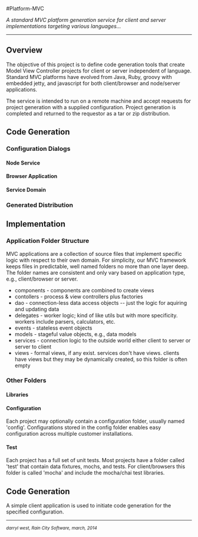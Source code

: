 #Platform-MVC


*A standard MVC platform generation service for client and server implementations targeting various languages...*
- - -
## Overview
The objective of this project is to define code generation tools that create Model View Controller projects for client or server independent of language.  Standard MVC platforms have evolved from Java, Ruby, groovy with embedded jetty, and javascript for both client/browser and node/server applications.

The service is intended to run on a remote machine and accept requests for project generation with a supplied configuration.  Project generation is completed and returned to the requestor as a tar or zip distribution.

## Code Generation
### Configuration Dialogs
#### Node Service
#### Browser Application
#### Service Domain
### Generated Distribution 

## Implementation
### Application Folder Structure
MVC applications are a collection of source files that implement specific logic with respect to their own domain.  For simplicity, our MVC framework keeps files in predictable, well named folders no more than one layer deep.  The folder names are consistent and only vary based on application type, e.g., client/browser or server.


- components - components are combined to create views
- contollers - process & view controllers plus factories
- dao - connection-less data access objects -- just the logic for aquiring and updating data
- delegates - worker logic; kind of like utils but with more specificity. workers include parsers, calculators, etc.
- events - stateless event objects
- models - stageful value objects, e.g., data models
- services - connection logic to the outside world either client to server or server to client
- views - formal views, if any exist.  services don't have views.  clients have views but they may be dynamically created, so this folder is often empty

### Other Folders
#### Libraries
#### Configuration
Each project may optionally contain a configuration folder, usually named 'config'.  Configurations stored in the config folder enables easy configuration across multiple customer installations. 
#### Test
Each project has a full set of unit tests.  Most projects have a folder called 'test' that contain data fixtures, mochs, and tests.  For client/browsers this folder is called 'mocha' and include the mocha/chai test libraries.

## Code Generation
A simple client application is used to initiate code generation for the specified configuration.


- - -
<small>*darryl west, Rain City Software, march, 2014*</small>




